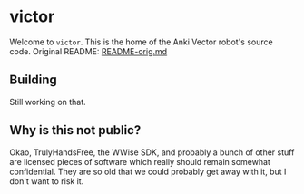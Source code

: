 # victor

Welcome to `victor`. This is the home of the Anki Vector robot's source code. Original README: [README-orig.md](/README-orig.md)

## Building

Still working on that.

## Why is this not public?

Okao, TrulyHandsFree, the WWise SDK, and probably a bunch of other stuff are licensed pieces of software which really should remain somewhat confidential. They are so old that we could probably get away with it, but I don't want to risk it.
